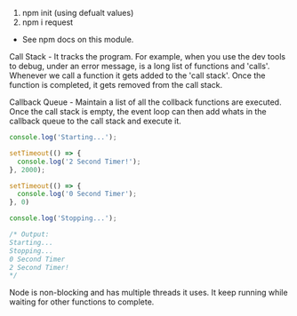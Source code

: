 
1. npm init (using defualt values)
2. npm i request 
  - See npm docs on this module. 


Call Stack -
  It tracks the program. For example, when you use the dev tools to debug, under an error message, is a long list of functions and 'calls'. Whenever we call a function it gets added to the 'call stack'. Once the function is completed, it gets removed from the call stack. 

  Callback Queue -
    Maintain a list of all the collback functions are executed. 
    Once the call stack is empty, the event loop can then add whats in the callback queue to the call stack and execute it. 
```js
console.log('Starting...');

setTimeout(() => {
  console.log('2 Second Timer!');
}, 2000);

setTimeout(() => {
  console.log('0 Second Timer');
}, 0)

console.log('Stopping...');

/* Output:
Starting...
Stopping...
0 Second Timer
2 Second Timer!
*/
```
Node is non-blocking and has multiple threads it uses. 
It keep running while waiting for other functions to complete. 